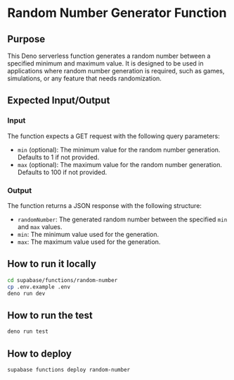 # Random Number Generator Function

## Purpose

This Deno serverless function generates a random number between a specified minimum and maximum value. It is designed to
be used in applications where random number generation is required, such as games, simulations, or any feature that
needs randomization.

## Expected Input/Output

### Input

The function expects a GET request with the following query parameters:

- `min` (optional): The minimum value for the random number generation. Defaults to 1 if not provided.
- `max` (optional): The maximum value for the random number generation. Defaults to 100 if not provided.

### Output

The function returns a JSON response with the following structure:

- `randomNumber`: The generated random number between the specified `min` and `max` values.
- `min`: The minimum value used for the generation.
- `max`: The maximum value used for the generation.

## How to run it locally

```bash
cd supabase/functions/random-number
cp .env.example .env
deno run dev

```

## How to run the test

```bash
deno run test
```

## How to deploy

```bash
supabase functions deploy random-number
```
